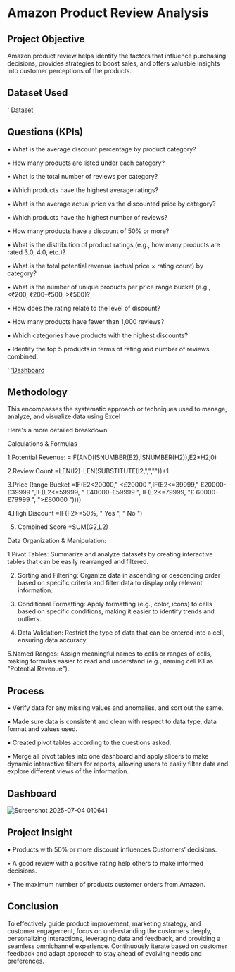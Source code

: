 # Amazon Product Review Analysis

## Project Objective

Amazon product review helps identify the factors that influence purchasing decisions, provides strategies to boost sales, and offers valuable insights into customer perceptions of the products.

## Dataset Used
' <a href="https://github.com/Marryah007/Amazon_Data_Analysis_Dashboard/blob/main/Amazon%20Product%20Review.xlsx">Dataset</a>

## Questions (KPIs)

•	What is the average discount percentage by product category?

•	How many products are listed under each category?

•	What is the total number of reviews per category? 

•	Which products have the highest average ratings?

•	What is the average actual price vs the discounted price by category? 

•	Which products have the highest number of reviews? 

•	How many products have a discount of 50% or more?

•	What is the distribution of product ratings (e.g., how many products are rated 3.0, 4.0, etc.)? 

•	What is the total potential revenue (actual price × rating count) by category? 

•	What is the number of unique products per price range bucket (e.g., <₹200, ₹200–₹500, >₹500)?

•	How does the rating relate to the level of discount?

•	How many products have fewer than 1,000 reviews?

•	Which categories have products with the highest discounts?

•	Identify the top 5 products in terms of rating and number of reviews combined.

' <a href="https://github.com/Marryah007/Amazon_Data_Analysis_Dashboard/blob/main/Screenshot%202025-07-04%20010641.png">'Dashboard <a/>

## Methodology

This encompasses the systematic approach or techniques used to manage, analyze, and visualize data using Excel

Here's a more detailed breakdown:

Calculations & Formulas

1.Potential Revenue:
=IF(AND(ISNUMBER(E2),ISNUMBER(H2)),E2*H2,0)

2.Review Count
=LEN(I2)-LEN(SUBSTITUTE(I2,",",""))+1

3.Price Range Bucket
=IF(E2<20000," <£20000 ",IF(E2<=39999," £20000-£39999 ",IF(E2<=59999, " £40000-£59999 ", IF(E2<=79999, "£ 60000-£79999 ", ">£80000 "))))

4.High Discount
=IF(F2>=50%, " Yes ", " No ")

5. Combined Score
=SUM(G2,L2)

Data Organization & Manipulation:

1.Pivot Tables:
Summarize and analyze datasets by creating interactive tables that can be easily rearranged and filtered. 

2. Sorting and Filtering:
Organize data in ascending or descending order based on specific criteria and filter data to display only relevant information. 

3. Conditional Formatting:
Apply formatting (e.g., color, icons) to cells based on specific conditions, making it easier to identify trends and outliers. 

4. Data Validation:
Restrict the type of data that can be entered into a cell, ensuring data accuracy. 

5.Named Ranges:
Assign meaningful names to cells or ranges of cells, making formulas easier to read and understand (e.g., naming cell K1 as "Potential Revenue").


## Process

•	Verify data for any missing values and anomalies, and sort out the same.

•	Made sure data is consistent and clean with respect to data type, data format and values used.

•	Created pivot tables according to the questions asked.

•	Merge all pivot tables into one dashboard and apply slicers to make dynamic interactive filters for reports, allowing users to easily filter data and explore different views of the information.

## Dashboard
![Screenshot 2025-07-04 010641](https://github.com/user-attachments/assets/91377832-5cfb-4103-9a7a-bf6e2f4477ac)


## Project Insight

•	Products with 50% or more discount influences Customers’ decisions.

•	A good review with a positive rating help others to make informed decisions.

•	The maximum number of products customer orders from Amazon.

## Conclusion

To effectively guide product improvement, marketing strategy, and customer engagement, focus on understanding the customers deeply, personalizing interactions, leveraging data and feedback, and providing a seamless omnichannel experience. Continuously iterate based on customer feedback and adapt approach to stay ahead of evolving needs and preferences. 
